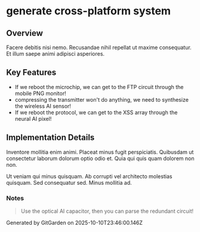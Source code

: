 # generate cross-platform system

## Overview
Facere debitis nisi nemo. Recusandae nihil repellat ut maxime consequatur. Et illum saepe animi adipisci asperiores.

## Key Features
- If we reboot the microchip, we can get to the FTP circuit through the mobile PNG monitor!
- compressing the transmitter won't do anything, we need to synthesize the wireless AI sensor!
- If we reboot the protocol, we can get to the XSS array through the neural AI pixel!

## Implementation Details
Inventore mollitia enim animi. Placeat minus fugit perspiciatis. Quibusdam ut consectetur laborum dolorum optio odio et. Quia qui quis quam dolorem non non.
 Ut veniam qui minus quisquam. Ab corrupti vel architecto molestias quisquam. Sed consequatur sed. Minus mollitia ad.

### Notes
> Use the optical AI capacitor, then you can parse the redundant circuit!

Generated by GitGarden on 2025-10-10T23:46:00.146Z